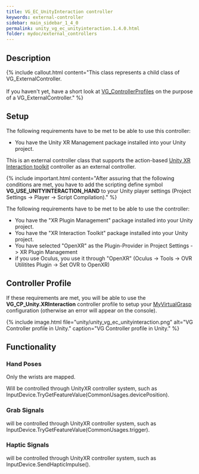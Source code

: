```yaml
---
title: VG_EC_UnityInteraction controller
keywords: external-controller
sidebar: main_sidebar_1_4_0
permalink: unity_vg_ec_unityinteraction.1.4.0.html
folder: mydoc/external_controllers
---
```


## Description

{% include callout.html content="This class represents a child class of VG_ExternalController.<br><br> If you haven't yet, have a short look at [VG_ControllerProfiles](unity_component_vgcontrollerprofile.1.4.0.html) on the purpose of a VG_ExternalController." %}

## Setup 

The following requirements have to be met to be able to use this controller:

 * You have the Unity XR Management package installed into your Unity project.

This is an external controller class that supports the action-based [Unity XR Interaction toolkit](https://docs.unity3d.com/Packages/com.unity.xr.interaction.toolkit@2.0/manual/xr-controller-action-based.html) controller as an external controller.
 
{% include important.html content="After assuring that the following conditions are met, you have to add the scripting define symbol **VG_USE_UNITYINTERACTION_HAND** to your Unity player settings (Project Settings → Player → Script Compilation)." %}

The following requirements have to be met to be able to use the controller:

 * You have the "XR Plugin Management" package installed into your Unity project.
 * You have the "XR Interaction Toolkit" package installed into your Unity project.
 * You have selected "OpenXR" as the Plugin-Provider in Project Settings -> XR Plugin Management
 * if you use Oculus, you use it through "OpenXR" (Oculus -> Tools -> OVR Utilitites Plugin -> Set OVR to OpenXR)

## Controller Profile

If these requirements are met, you will be able to use the **VG_CP_Unity.XRInteraction** controller profile to setup your [MyVirtualGrasp](unity_component_myvirtualgrasp.1.4.0.html#controller-profile) configuration (otherwise an error will appear on the console).

{% include image.html file="unity/unity_vg_ec_unityinteraction.png" alt="VG Controller profile in Unity." caption="VG Controller profile in Unity." %}

## Functionality

### Hand Poses
Only the wrists are mapped.

Will be controlled through UnityXR controller system, such as InputDevice.TryGetFeatureValue(CommonUsages.devicePosition).

### Grab Signals
will be controlled through UnityXR controller system, such as InputDevice.TryGetFeatureValue(CommonUsages.trigger).

### Haptic Signals
will be controlled through UnityXR controller system, such as InputDevice.SendHapticImpulse().